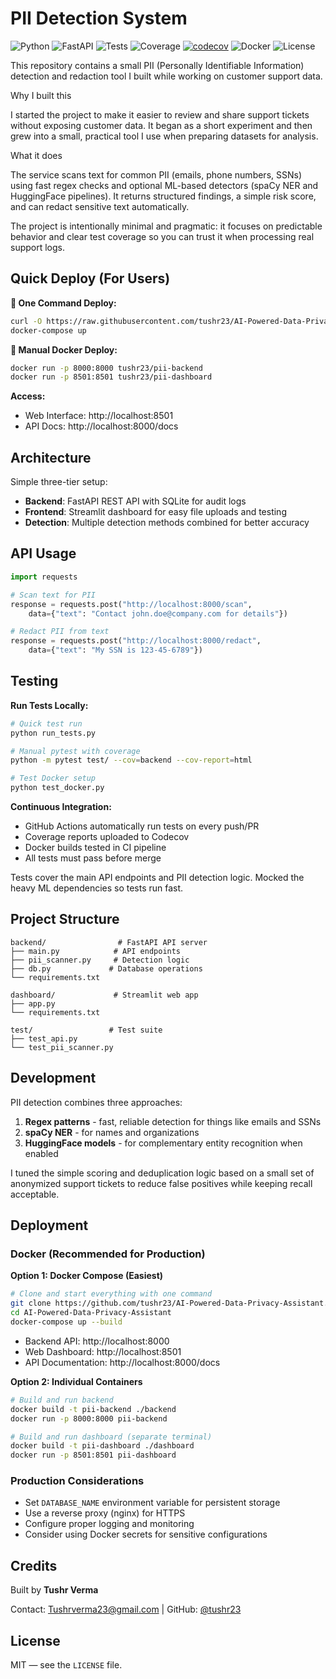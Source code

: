 # PII Detection System

![Python](https://img.shields.io/badge/Python-3.12+-blue.svg)
![FastAPI](https://img.shields.io/badge/FastAPI-latest-green.svg)
![Tests](https://github.com/tushr23/AI-Powered-Data-Privacy-Assistant/workflows/CI/badge.svg)
![Coverage](https://img.shields.io/badge/Coverage-100%25-brightgreen.svg)
[![codecov](https://codecov.io/gh/tushr23/AI-Powered-Data-Privacy-Assistant/branch/main/graph/badge.svg)](https://codecov.io/gh/tushr23/AI-Powered-Data-Privacy-Assistant)
![Docker](https://img.shields.io/badge/Docker-Ready-blue.svg)
![License](https://img.shields.io/badge/License-MIT-yellow.svg)

This repository contains a small PII (Personally Identifiable Information) detection and redaction tool I built while working on customer support data.

Why I built this

I started the project to make it easier to review and share support tickets without exposing customer data. It began as a short experiment and then grew into a small, practical tool I use when preparing datasets for analysis.

What it does

The service scans text for common PII (emails, phone numbers, SSNs) using fast regex checks and optional ML-based detectors (spaCy NER and HuggingFace pipelines). It returns structured findings, a simple risk score, and can redact sensitive text automatically.

The project is intentionally minimal and pragmatic: it focuses on predictable behavior and clear test coverage so you can trust it when processing real support logs.

## Quick Deploy (For Users)

**🚀 One Command Deploy:**
```bash
curl -O https://raw.githubusercontent.com/tushr23/AI-Powered-Data-Privacy-Assistant/main/docker-compose.yml
docker-compose up
```

**🐳 Manual Docker Deploy:**
```bash
docker run -p 8000:8000 tushr23/pii-backend
docker run -p 8501:8501 tushr23/pii-dashboard
```

**Access:**
- Web Interface: http://localhost:8501
- API Docs: http://localhost:8000/docs

## Architecture

Simple three-tier setup:
- **Backend**: FastAPI REST API with SQLite for audit logs
- **Frontend**: Streamlit dashboard for easy file uploads and testing  
- **Detection**: Multiple detection methods combined for better accuracy

## API Usage

```python
import requests

# Scan text for PII
response = requests.post("http://localhost:8000/scan", 
    data={"text": "Contact john.doe@company.com for details"})

# Redact PII from text  
response = requests.post("http://localhost:8000/redact",
    data={"text": "My SSN is 123-45-6789"})
```

## Testing

**Run Tests Locally:**
```bash
# Quick test run
python run_tests.py

# Manual pytest with coverage
python -m pytest test/ --cov=backend --cov-report=html

# Test Docker setup
python test_docker.py
```

**Continuous Integration:**
- GitHub Actions automatically run tests on every push/PR
- Coverage reports uploaded to Codecov
- Docker builds tested in CI pipeline
- All tests must pass before merge

Tests cover the main API endpoints and PII detection logic. Mocked the heavy ML dependencies so tests run fast.

## Project Structure

```
backend/                # FastAPI API server
├── main.py            # API endpoints
├── pii_scanner.py     # Detection logic
├── db.py             # Database operations
└── requirements.txt

dashboard/             # Streamlit web app
├── app.py
└── requirements.txt

test/                 # Test suite
├── test_api.py
└── test_pii_scanner.py
```

## Development

PII detection combines three approaches:
1. **Regex patterns** - fast, reliable detection for things like emails and SSNs
2. **spaCy NER** - for names and organizations
3. **HuggingFace models** - for complementary entity recognition when enabled

I tuned the simple scoring and deduplication logic based on a small set of anonymized support tickets to reduce false positives while keeping recall acceptable.

## Deployment

### Docker (Recommended for Production)

**Option 1: Docker Compose (Easiest)**
```bash
# Clone and start everything with one command
git clone https://github.com/tushr23/AI-Powered-Data-Privacy-Assistant.git
cd AI-Powered-Data-Privacy-Assistant
docker-compose up --build
```
- Backend API: http://localhost:8000
- Web Dashboard: http://localhost:8501
- API Documentation: http://localhost:8000/docs

**Option 2: Individual Containers**
```bash
# Build and run backend
docker build -t pii-backend ./backend
docker run -p 8000:8000 pii-backend

# Build and run dashboard (separate terminal)
docker build -t pii-dashboard ./dashboard
docker run -p 8501:8501 pii-dashboard
```

### Production Considerations
- Set `DATABASE_NAME` environment variable for persistent storage
- Use a reverse proxy (nginx) for HTTPS
- Configure proper logging and monitoring
- Consider using Docker secrets for sensitive configurations

## Credits

Built by **Tushr Verma**

Contact: Tushrverma23@gmail.com | GitHub: [@tushr23](https://github.com/tushr23)

## License

MIT — see the `LICENSE` file.
